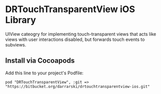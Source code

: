 DRTouchTransparentView iOS Library
==================================

UIView cateogry for implementing touch-transparent views that acts like views
with user interactions disabled, but forwards touch events to subviews.

## Install via Cocoapods

Add this line to your project's Podfile:

	pod "DRTouchTransparentView", :git => "https://bitbucket.org/darrarski/drtouchtransparentview-ios.git"
